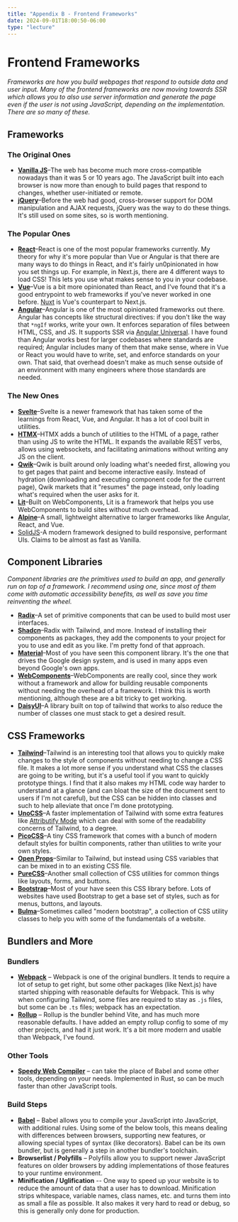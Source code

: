 ```yaml
---
title: "Appendix B - Frontend Frameworks"
date: 2024-09-01T18:00:50-06:00
type: "lecture"
---
```


# Frontend Frameworks

_Frameworks are how you build webpages that respond to outside data and user
input. Many of the frontend frameworks are now moving towards SSR which allows
you to also use server information and generate the page even if the user is not
using JavaScript, depending on the implementation. There are so many of these._

## Frameworks

### The Original Ones

- **[Vanilla JS](https://vanilla.js.org/)**–The web has become much more
  cross-compatible nowadays than it was 5 or 10 years ago. The JavaScript built
  into each browser is now more than enough to build pages that respond to
  changes, whether user-initiated or remote.
- **[jQuery](https://jquery.com/)**–Before the web had good, cross-browser
  support for DOM manipulation and AJAX requests, jQuery was the way to do these
  things. It's still used on some sites, so is worth mentioning.

### The Popular Ones

- **[React](https://react.dev/)**–React is one of the most popular frameworks
  currently. My theory for why it's more popular than Vue or Angular is that
  there are many ways to do things in React, and it's fairly un0pinionated in
  how you set things up. For example, in Next.js, there are 4 different ways to
  load CSS! This lets you use what makes sense to you in your codebase.
- **[Vue](https://vuejs.org/)**–Vue is a bit more opinionated than React, and
  I've found that it's a good entrypoint to web frameworks if you've never
  worked in one before. [Nuxt](https://nuxt.com/) is Vue's counterpart to
  Next.js.
- **[Angular](https://angular.io/)**–Angular is one of the most opinionated
  frameworks out there. Angular has concepts like structural directives: if you
  don't like the way that `*ngIf` works, write your own. It enforces separation
  of files between HTML, CSS, and JS. It supports SSR via
  [Angular Universal](https://angular.io/guide/universal). I have found than
  Angular works best for larger codebases where standards are required; Angular
  includes many of them that make sense, where in Vue or React you would have to
  write, set, and enforce standards on your own. That said, that overhead
  doesn't make as much sense outside of an environment with many engineers where
  those standards are needed.

### The New Ones

- **[Svelte](https://svelte.dev/)**–Svelte is a newer framework that has taken
  some of the learnings from React, Vue, and Angular. It has a lot of cool built
  in utilities.
- **[HTMX](https://htmx.org/)**–HTMX adds a bunch of utilities to the HTML of a
  page, rather than using JS to write the HTML. It expands the available REST
  verbs, allows using websockets, and facilitating animations without writing
  any JS on the client.
- **[Qwik](https://qwik.builder.io/docs/)**–Qwik is built around only loading
  what's needed first, allowing you to get pages that paint and become
  interactive easily. Instead of hydration (downloading and executing component
  code for the current page), Qwik markets that it "resumes" the page instead,
  only loading what's required when the user asks for it.
- **[Lit](https://lit.dev/)**–Built on WebComponents, Lit is a framework that
  helps you use WebComponents to build sites without much overhead.
- **[Alpine](https://alpinejs.dev/)**–A small, lightweight alternative to larger
  frameworks like Angular, React, and Vue.
- [SolidJS](https://www.solidjs.com/)-A modern framework designed to build
  responsive, performant UIs. Claims to be almost as fast as Vanilla.

## Component Libraries

_Component libraries are the primitives used to build an app, and generally run
on top of a framework. I recommend using one, since most of them come with
automatic accessibility benefits, as well as save you time reinventing the
wheel._

- **[Radix](https://www.radix-ui.com/)**–A set of primitive components that can
  be used to build most user interfaces.
- **[Shadcn](https://ui.shadcn.com/)**–Radix with Tailwind, and more. Instead of
  installing their components as packages, they add the components to your
  project for you to use and edit as you like. I'm pretty fond of that approach.
- **[Material](https://mui.com/material-ui/)**–Most of you have seen this
  component library. It's the one that drives the Google design system, and is
  used in many apps even beyond Google's own apps.
- **[WebComponents](https://www.webcomponents.org/introduction)**–WebComponents
  are really cool, since they work without a framework and allow for building
  reusable components without needing the overhead of a framework. I think this
  is worth mentioning, although these are a bit tricky to get working.
- **[DaisyUI](https://daisyui.com/)**–A library built on top of tailwind that
  works to also reduce the number of classes one must stack to get a desired
  result.

## CSS Frameworks

- **[Tailwind](https://tailwindcss.com/)**–Tailwind is an interesting tool that
  allows you to quickly make changes to the style of components without needing
  to change a CSS file. It makes a lot more sense if you understand what CSS the
  classes are going to be writing, but it's a useful tool if you want to quickly
  prototype things. I find that it also makes my HTML code way harder to
  understand at a glance (and can bloat the size of the document sent to users
  if I'm not careful), but the CSS can be hidden into classes and such to help
  alleviate that once I'm done prototyping.
- **[UnoCSS](https://unocss.dev/)**–A faster implementation of Tailwind with
  some extra features like
  [Attributify Mode](https://unocss.dev/presets/attributify#attributify-mode)
  which can deal with some of the readability concerns of Tailwind, to a degree.
- **[PicoCSS](https://picocss.com/)**–A tiny CSS framework that comes with a
  bunch of modern default styles for builtin components, rather than utilities
  to write your own styles.
- **[Open Props](https://open-props.style/)**–Similar to Tailwind, but instead
  using CSS variables that can be mixed in to an existing CSS file.
- **[PureCSS](https://purecss.io/start/)**–Another small collection of CSS
  utilities for common things like layouts, forms, and buttons.
- **[Bootstrap](https://getbootstrap.com/)**–Most of your have seen this CSS
  library before. Lots of websites have used Bootstrap to get a base set of
  styles, such as for menus, buttons, and layouts.
- **[Bulma](https://bulma.io/)**–Sometimes called "modern bootstrap", a
  collection of CSS utility classes to help you with some of the fundamentals of
  a website.

## Bundlers and More

### Bundlers

- **[Webpack](https://webpack.js.org/)** – Webpack is one of the original
  bundlers. It tends to require a lot of setup to get right, but some other
  packages (like Next.js) have started shipping with reasonable defaults for
  Webpack. This is why when configuring Tailwind, some files are required to
  stay as `.js` files, but some can be `.ts` files; webpack has an expectation.
- **[Rollup](https://rollupjs.org/)** – Rollup is the bundler behind Vite, and
  has much more reasonable defaults. I have added an empty rollup config to some
  of my other projects, and had it just work. It's a bit more modern and usable
  than Webpack, I've found.

### Other Tools

- **[Speedy Web Compiler](https://swc.rs/)** – can take the place of Babel and
  some other tools, depending on your needs. Implemented in Rust, so can be much
  faster than other JavaScript tools.

### Build Steps

- **[Babel](https://babeljs.io/)** – Babel allows you to compile your JavaScript
  into JavaScript, with additional rules. Using some of the below tools, this
  means dealing with differences between browsers, supporting new features, or
  allowing special types of syntax (like decorators). Babel can be its own
  bundler, but is generally a step in another bundler's toolchain.
- **Browserlist / Polyfills** – Polyfills allow you to support newer JavaScript
  features on older browsers by adding implementations of those features to your
  runtime environment.
- **Minification / Uglification** -- One way to speed up your website is to
  reduce the amount of data that a user has to download. Minification strips
  whitespace, variable names, class names, etc. and turns them into as small a
  file as possible. It also makes it very hard to read or debug, so this is
  generally only done for production.
